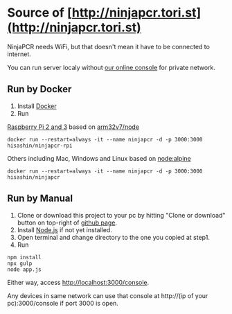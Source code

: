 # Source of [http://ninjapcr.tori.st](http://ninjapcr.tori.st)

NinjaPCR needs WiFi, but that doesn't mean it have to be connected to internet.

You can run server localy without [our online console](http://ninjapcr.tori.st/console/) for private network.

## Run by Docker

1. Install [Docker](https://www.docker.com/)
2. Run

[Raspberry Pi 2 and 3](https://www.raspberrypi.org/) based on [arm32v7/node](https://hub.docker.com/r/arm32v7/node/)
```
docker run --restart=always -it --name ninjapcr -d -p 3000:3000 hisashin/ninjapcr-rpi
```
Others including Mac, Windows and Linux based on [node:alpine](https://hub.docker.com/_/node/)
```
docker run --restart=always -it --name ninjapcr -d -p 3000:3000 hisashin/ninjapcr
```

## Run by Manual

1. Clone or download this project to your pc by hitting "Clone or download" button on top-right of [github page](https://github.com/hisashin/NinjaPCR-web).
2. Install [Node.js](https://nodejs.org/en/download/) if not yet installed.
3. Open terminal and change directory to the one you copied at step1.
4. Run
```
npm install
npx gulp
node app.js
```

Either way, access [http://localhost:3000/console](http://localhost:3000/console). 

Any devices in same network can use that console at http://(ip of your pc):3000/console if port 3000 is open.
